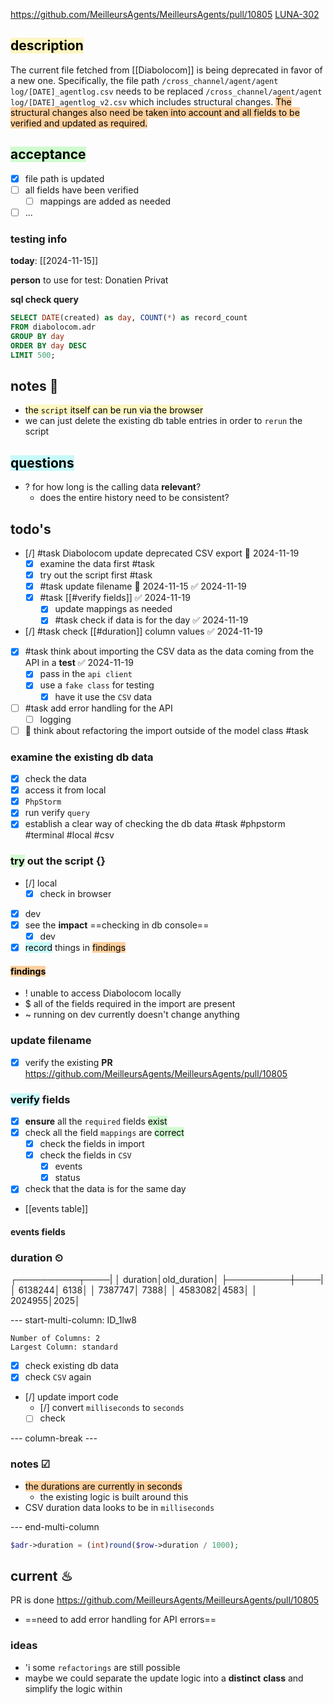 https://github.com/MeilleursAgents/MeilleursAgents/pull/10805
[LUNA-302](https://avivgroup.atlassian.net/browse/LUNA-302)

## <mark style="background: #FFF3A3A6;">description</mark>

The current file fetched from [[Diabolocom]] is being deprecated in favor of a new one. 
Specifically, the file path 
`/cross_channel/agent/agent log/[DATE]_agentlog.csv` needs to be replaced
`/cross_channel/agent/agent log/[DATE]_agentlog_v2.csv`
which includes structural changes. 
<mark style="background: #FFB86CA6;">The structural changes also need be taken into account and all fields to be verified and updated as required.</mark>

## <mark style="background: #BBFABBA6;">acceptance</mark>

- [x] file path is updated
- [ ] all fields have been verified
	- [ ] mappings are added as needed
- [ ] ...

### testing info

**today**: [[2024-11-15]]

**person** to use for test: Donatien Privat

**sql check query**
```sql
SELECT DATE(created) as day, COUNT(*) as record_count  
FROM diabolocom.adr  
GROUP BY day  
ORDER BY day DESC  
LIMIT 500;	
```

## notes 📔
- <mark style="background: #FFF3A3A6;">the `script` itself can be run via the browser</mark>
- we can just delete the existing db table entries in order to `rerun` the script

## <mark style="background: #ABF7F7A6;">questions</mark>

- ? for how long is the calling data **relevant**?
	- does the entire history need to be consistent?

## todo's
- [/] #task Diabolocom update deprecated CSV export 📅 2024-11-19 
	- [x] examine the data first #task
	- [x] try out the script first #task
	- [x] #task update filename 📅 2024-11-15 ✅ 2024-11-19
	- [x] #task [[#verify fields]] ✅ 2024-11-19
		- [x] update mappings as needed
		- [x] #task check if data is for the day ✅ 2024-11-19
- [/] #task check [[#duration]] column values ✅ 2024-11-19
- [x] #task think about importing the CSV data as the data coming from the API in a **test** ✅ 2024-11-19
	- [x] pass in the `api client`
	- [x] use a `fake class` for testing
		- [x] have it use the `CSV` data
- [ ] #task add error handling for the API
	- [ ] logging
- [ ] 🤔 think about refactoring the import outside of the model class #task 

### examine the existing db data
- [x] check the data
- [x] access it from local
- [x] `PhpStorm`
- [x] run verify `query`
- [x] establish a clear way of checking the db data #task
#phpstorm #terminal #local #csv

### <mark style="background: #BBFABBA6;">try</mark> out the script {}
- [/] local
	- [x] check in browser
- [x] dev
- [x] see the **impact** ==checking in db console==
	- [x] dev
- [x] <mark style="background: #ABF7F7A6;">record</mark> things in <mark style="background: #FFB86CA6;">findings</mark>

#### <mark style="background: #FFB86CA6;">findings</mark>

- ! unable to access Diabolocom locally
- $ all of the fields required in the import are present
- ~ running on dev currently doesn't change anything

### update filename
- [x] verify the existing **PR** https://github.com/MeilleursAgents/MeilleursAgents/pull/10805

### <mark style="background: #ABF7F7A6;">verify</mark> fields
- [x] **ensure** all the `required` fields <mark style="background: #BBFABBA6;">exist</mark>
- [x] check all the field `mappings` are <mark style="background: #BBFABBA6;">correct</mark>
	- [x] check the fields in import 
	- [x] check the fields in `CSV`
		- [x] events
		- [x] status
- [x] check that the data is for the same day

- [[events table]]

#### events fields

### duration ⏲

┌──────────┬────|
│  duration│old_duration│
├──────────┼────|
│ 6138244│ 6138│
│ 7387747│ 7388│
│ 4583082│4583│
│ 2024955│2025│

--- start-multi-column: ID_1lw8
```column-settings
Number of Columns: 2
Largest Column: standard
```

- [x] check existing db data
- [x] check `CSV` again
- [/] update import code
	- [/] convert `milliseconds` to `seconds`
	- [ ] check

--- column-break ---

### notes ☑
- <mark style="background: #FFB86CA6;">the durations are currently in seconds</mark>
	- the existing logic is built around this
- CSV duration data looks to be in `milliseconds`

--- end-multi-column

```php
$adr->duration = (int)round($row->duration / 1000);
```

## current ♨

PR is done https://github.com/MeilleursAgents/MeilleursAgents/pull/10805

- ==need to add error handling for API errors==

### ideas
- 'i some `refactorings` are still possible
- maybe we could separate the update logic into a **distinct** **class** and simplify the logic within
